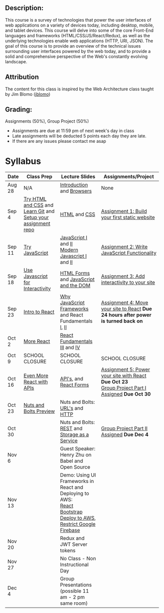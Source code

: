 ## Description:
This course is a survey of technologies that power the user interfaces of web applications on a variety of devices today, including desktop, mobile, and tablet devices. This course will delve into some of the core Front-End languages and frameworks  (HTML/CSS/JS/React/Redux), as well as the underlying technologies enable web applications (HTTP, URI, JSON). The goal of this course is to provide an overview of the technical issues surrounding user interfaces powered by the web today, and to provide a solid and comprehensive perspective of the Web's constantly evolving landscape.

## Attribution
The content for this class is inspired by the Web Architecture class taught by Jim Blomo ([jblomo](https://github.com/jblomo))

## Grading:
Assignments (50%), Group Project (50%)
 - Assignments are due at 11:59 pm of next week's day in class
 - Late assignments will be deducted 5 points each day they are late.
 - If there are any issues please contact me asap

# Syllabus

| Date   | Class Prep                                                                                                                                                                          | Lecture Slides                                                                                                                                                                                                                                                            | Assignments/Project                                                                                                                                                                           |
|--------|-------------------------------------------------------------------------------------------------------------------------------------------------------------------------------------|---------------------------------------------------------------------------------------------------------------------------------------------------------------------------------------------------------------------------------------------------------------------------|-----------------------------------------------------------------------------------------------------------------------------------------------------------------------------------------------|
| Aug 28 | N/A                                                                                                                                                                                 | [Introduction](/lectures/content/html/l-introduction.html) and [Browsers](/lectures/content/html/l-browsers.html)                                                                                                                                                         | None                                                                                                                                                                                          |
| Sep 4  | [Try HTML and CSS](/class_prep/p-try-html-css.html) and [Learn Git](https://www.codecademy.com/learn/learn-git) and [Setup your assignment repo](/class_prep/p-get-repo-setup.html) | [HTML](/lectures/content/html/l-intro-to-html.html) and [CSS](/lectures/content/html/l-intro-to-css.html)                                                                                                                                                                 | [Assignment 1: Build your first static website](/assignments/a-build-a-static-website.html)                                                                                                   |
| Sep 11 | [Try JavaScript](/class_prep/p-try-javascript.html)                                                                                                                                 | [JavaScript I](/lectures/content/html/l-javascript-basics-1.html) and [II](/lectures/content/html/l-javascript-basics-2.html) <br /> [Modern Javascript I](/lectures/content/html/l-modern-javascript-1.html) and [II](/lectures/content/html/l-modern-javascript-2.html) | [Assignment 2: Write JavaScript Functionality](/assignments/a-write-javascript-functionality.html)                                                                                            |
| Sep 18 | [Use Javascript for Interactivity](/class_prep/p-use-javascript-for-interactivity.html)                                                                                             | [HTML Forms](/lectures/content/html/l-html-forms.html) and [JavaScript and the DOM](/lectures/content/html/l-javascript-and-the-dom.html)                                                                                                                                 | [Assignment 3: Add interactivity to your site](/assignments/a-add-interactivity-to-website.html)                                                                                              |
| Sep 23 | [Intro to React](/class_prep/p-intro-to-react.html)                                                                                                                                 | [Why JavaScript Frameworks](/lectures/content/html/l-why-javascript-frameworks.html) and React Fundamentals [I](/lectures/content/html/l-react-fundamentals-1.html), [II](/lectures/content/html/l-react-fundamentals-2.html)                                             | [Assignment 4: Move your site to React](/assignments/a-move-site-to-react.html) **Due 24 hours after power is turned back on**                                                                |
| Oct 2  | [More React](/class_prep/p-more-react.html)                                                                                                                                         | [React Fundamentals III](/lectures/content/html/l-react-fundamentals-3.html) and [IV](/lectures/content/html/l-react-fundamentals-4.html)                                                                                                                                 |                                                                                                                                                                                               |
| Oct 9  | SCHOOL CLOSURE                                                                                                                                                                      | SCHOOL CLOSURE                                                                                                                                                                                                                                                            | SCHOOL CLOSURE                                                                                                                                                                                |
| Oct 16 | [Even More React with APIs](/class_prep/p-even-more-react-and-apis.html)                                                                                                            | [API's](/lectures/content/html/l-using-api.html), and [React Forms](/lectures/content/html/l-react-forms.html)                                                                                                                                                            | [Assignment 5: Power your site with React](/assignments/a-power-site-with-react.html) **Due Oct 23** <br /> [Group Project Part I Assigned](/assignments/a-group-project.html) **Due Oct 30** |
| Oct 23 | [Nuts and Bolts Preview](class_prep/p-nuts-and-bolts-reference.html)                                                                                                                | Nuts and Bolts: [URL's](/lectures/content/html/l-nuts-and-bolts-url.html) and [HTTP](/lectures/content/html/l-nuts-and-bolts-http.html)                                                                                                                                                                                                                                           |                                                                                                                                                                                               |
| Oct 30 |                                                                                                                                                                                     | Nuts and Bolts: [REST](/lectures/content/html/l-rest.html) and [Storage as a Service](/lectures/content/html/l-storage-as-a-service.html)                                                                                                                                                                                                                             | [Group Project Part II Assigned](/assignments/a-group-project.html) **Due Dec 4**                                                                                                             |
| Nov 6  |                                                                                                                                                                                     | Guest Speaker: Henry Zhu on Babel and Open Source                                                                                                                                                                                                                         |                                                                                                                                                                                               |
| Nov 13 |                                                                                                                                                                                     | Demo: Using UI Frameworks in React and Deploying to AWS: <br />[React Bootstrap](https://react-bootstrap.github.io/)<br /> [Deploy to AWS](https://medium.com/serverlessguru/deploy-reactjs-app-with-s3-static-hosting-f640cb49d7e6), [Restrict Google Firebase](https://stackoverflow.com/questions/37482366/is-it-safe-to-expose-firebase-apikey-to-the-public)                                                                                                                                                                                                                                                   |                                                                                                                                                                                               |
| Nov 20 |                                                                                                                                                                                     | Redux and JWT Server tokens                                                                                                                                                                                                                                                                    |                                                                                                                                                                                               |
| Nov 27 |                                                                                                                                                                                     | No Class - Non Instructional Day                                                                                                                                                                                                                                                       |                                                                                                                                                                                               |
| Dec 4  |                                                                                                                                                                                     | Group Presentations (possible 11 am - 2 pm same room)                                                                                                                                                                                                                               |                                                                                                                                                                                               |
